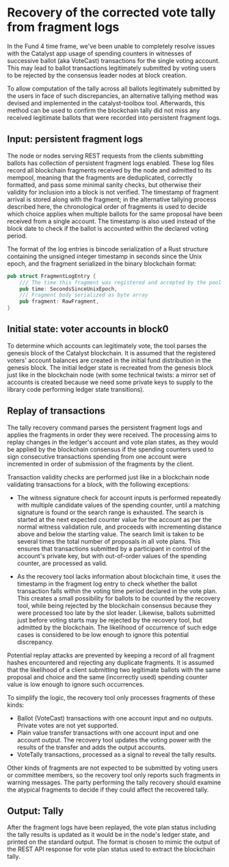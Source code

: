 # Recovery of the corrected vote tally from fragment logs

In the Fund 4 time frame, we've been unable to completely resolve issues
with the Catalyst app usage of spending counters in witnesses of successive
ballot (aka VoteCast) transactions for the single voting account.
This may lead to ballot transactions legitimately submitted by voting users
to be rejected by the consensus leader nodes at block creation.

To allow computation of the tally across all ballots legitimately submitted
by the users in face of such discrepancies, an alternative
tallying method was devised and implemented in the catalyst-toolbox tool.
Afterwards, this method can be used to confirm the blockchain tally did not
miss any received legitimate ballots that were recorded into persistent
fragment logs.

## Input: persistent fragment logs

The node or nodes serving REST requests from the clients submitting ballots
has collection of persistent fragment logs enabled. These log files record all
blockchain fragments received by the node and admitted to its mempool,
meaning that the fragments are deduplicated, correctly formatted, and pass some
minimal sanity checks, but otherwise their validity for inclusion into a block
is not verified. The timestamp of fragment arrival is stored along with the
fragment; in the alternative tallying process described here, the chronological
order of fragments is used to decide which choice applies when multiple ballots
for the same proposal have been received from a single account. The timestamp
is also used instead of the block date to check if the ballot is accounted
within the declared voting period.

The format of the log entries is bincode serialization of a Rust structure
containing the unsigned integer timestamp in seconds since the Unix epoch,
and the fragment serialized in the binary blockchain format: 

```rust
pub struct FragmentLogEntry {
    /// The time this fragment was registered and accepted by the pool
    pub time: SecondsSinceUnixEpoch,
    /// Fragment body serialized as byte array
    pub fragment: RawFragment,
}
```

## Initial state: voter accounts in block0

To determine which accounts can legitimately vote, the tool parses the
genesis block of the Catalyst blockchain. It is assumed that the registered
voters' account balances are created in the initial fund distribution in the
genesis block. The initial ledger state is recreated from the genesis block
just like in the blockchain node (with some technical twists: a
mirror set of accounts is created because we need some private keys to
supply to the library code performing ledger state transitions).

## Replay of transactions

The tally recovery command parses the persistent fragment logs and applies
the fragments in order they were received. The processing aims to replay
changes in the ledger's account and vote plan states, as they would be
applied by the blockchain consensus if the spending counters used
to sign consecutive transactions spending from one account were incremented
in order of submission of the fragments by the client.

Transaction validity checks are performed just like in a blockchain node
validating transactions for a block, with the following exceptions:

* The witness signature check for account inputs is performed repeatedly
with multiple candidate values of the spending counter, until a matching
signature is found or the search range is exhausted. The search is started
at the next expected counter value for the account as per the normal witness
validation rule, and proceeds with incrementing distance above and below
the starting value. The search limit is taken to be several times the total
number of proposals in all vote plans. This ensures that transactions
submitted by a participant in control of the account's private key, but
with out-of-order values of the spending counter, are processed as valid.

* As the recovery tool lacks information about blockchain time, it uses
the timestamp in the fragment log entry to check whether the ballot transaction
falls within the voting time period declared in the vote plan. This creates a
small possibility for ballots to be counted by the recovery tool, while
being rejected by the blockchain consensus because they were processed too
late by the slot leader. Likewise, ballots submitted just before voting starts
may be rejected by the recovery tool, but admitted by the blockchain.
The likelihood of occurrence of such edge cases is considered to be low enough
to ignore this potential discrepancy.

Potential replay attacks are prevented by keeping a record of all fragment
hashes encountered and rejecting any duplicate fragments. It is assumed that
the likelihood of a client submitting two legitimate ballots with the same
proposal and choice and the same (incorrectly used) spending counter value
is low enough to ignore such occurrences.

To simplify the logic, the recovery tool only processes fragments of
these kinds:

- Ballot (VoteCast) transactions with one account input and no outputs.
  Private votes are not yet supported.
- Plain value transfer transactions with one account input and one account
  output. The recovery tool updates the voting power with the results of
  the transfer and adds the output accounts.
- VoteTally transactions, processed as a signal to reveal the tally results.

Other kinds of fragments are not expected to be submitted by voting users
or committee members, so the recovery tool only reports such fragments
in warning messages. The party performing the tally recovery should examine
the atypical fragments to decide if they could affect the recovered tally.

## Output: Tally

After the fragment logs have been replayed, the vote plan status including
the tally results is updated as it would be in the node's ledger state,
and printed on the standard output.
The format is chosen to mimic the output of the REST API response for vote
plan status used to extract the blockchain tally.

